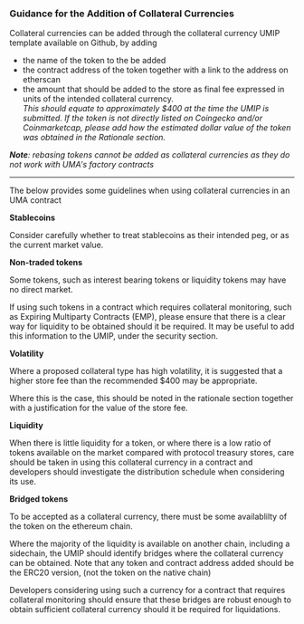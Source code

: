 ### Guidance for the Addition of Collateral Currencies

Collateral currencies can be added through the collateral currency UMIP template available on Github, by adding 

 - the name of the token to the be added 
 - the contract address of the token  together with a link to the address on etherscan
 - the amount that should be added to the store as final fee expressed in units of the intended collateral currency.   
_This should equate to approximately $400 at the time the UMIP is submitted.  If the token is not directly listed on Coingecko and/or Coinmarketcap, please add how the estimated dollar value of the token was obtained in the Rationale section._

***Note**: rebasing tokens cannot be added as collateral currencies as they do not work with UMA's factory contracts*

____________
The below provides some guidelines when using collateral currencies in an UMA contract

**Stablecoins**

Consider carefully whether to treat stablecoins as their intended peg, or as the current market value.

**Non-traded tokens**

Some tokens, such as interest bearing tokens or liquidity tokens may have no direct market.  

If using such tokens in a contract which requires collateral monitoring, such as Expiring Multiparty Contracts (EMP), please ensure that there is a clear way for liquidity to be obtained should it be required.  It may be useful to add this information to the UMIP, under the security section.

**Volatility**

Where a proposed collateral type has high volatility, it is suggested that a higher store fee than the recommended $400 may be appropriate.

Where this is the case, this should be noted in the rationale section together with a justification for the value of the store fee.

**Liquidity**

When there is little liquidity for a token, or where there is a low ratio of tokens available on the market compared with protocol treasury stores, care should be taken in using this collateral currency in a contract and developers should investigate the distribution schedule when considering its use.

 **Bridged tokens**
 
To be accepted as a collateral currency, there must be some availablilty of the token on the ethereum chain. 
 
Where the majority of the liquidity is available on another chain, including a sidechain, the UMIP should identify bridges where the collateral currency can be obtained. Note that any token and contract address added should be the ERC20 version, (not the token on the native chain)

Developers considering using such a currency for a contract that requires collateral monitoring should ensure that these bridges are robust enough to obtain sufficient collateral currency should it be required for liquidations. 

